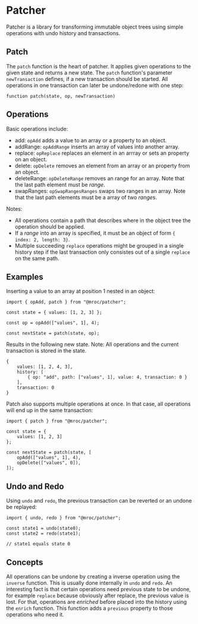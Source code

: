 # Patcher

Patcher is a library for transforming immutable object trees using simple
operations with undo history and transactions.

## Patch

The `patch` function is the heart of patcher. It applies given operations
to the given state and returns a new state. The `patch` function's parameter
`newTransaction` defines, if a new transaction should be started. All
operations in one transaction can later be undone/redone with one step:

```
function patch(state, op, newTransaction)
```

## Operations

Basic operations include:

* add: `opAdd` adds a value to an array or a property to an object.
* addRange: `opAddRange` inserts an array of values into another array.
* replace: `opReplace` replaces an element in an arrray or sets an property on an object.
* delete: `opDelete` removes an element from an array or an property from an object.
* deleteRange: `opDeleteRange` removes an range for an array. Note that the last path element must be *range*.
* swapRanges: `opSwapRangesRanges` swaps two ranges in an array. Note that the last path elements must be a array of two *range*s.

Notes:

* All operations contain a path that describes where in the object tree the operation should be applied.
* If a *range* into an array is specified, it must be an object of form `{ index: 2, length: 3}`.
* Multiple succeeding `replace` operations might be grouped in a single history step if the last transaction only consistes out of a single `replace` on the same path.


## Examples

Inserting a value to an array at position 1 nested in an object:

```
import { opAdd, patch } from "@mroc/patcher";

const state = { values: [1, 2, 3] };

const op = opAdd(["values", 1], 4);

const nextState = patch(state, op);
```

Results in the following new state. Note: All operations and the current transaction is stored in the state.

```
{
    values: [1, 2, 4, 3],
    history: [
        { op: "add", path: ["values", 1], value: 4, transaction: 0 }
    ],
    transaction: 0
}
```

Patch also supports multiple operations at once. In that case, all operations will end
up in the same transaction:

```
import { patch } from "@mroc/patcher";

const state = {
    values: [1, 2, 3]
};

const nextState = patch(state, [
    opAdd(["values", 1], 4),
    opDelete(["values", 0]),
]);
```

## Undo and Redo

Using `undo` and `redo`, the previous transaction can be reverted or an undone be replayed:

```
import { undo, redo } from "@mroc/patcher";

const state1 = undo(state0);
const state2 = redo(state1);

// state1 equals state 0
```

## Concepts

All operations can be undone by creating a inverse operation using the `inverse` function.
This is usually done internally in `undo` and `redo`. An interesting fact is that certain
operations need previous state to be undone, for example `replace` because obviously after
replace, the previous value is lost. For that, operations are *enriched* before placed
into the history using the `enrich` function. This function adds a `previous` property
to those operations who need it.